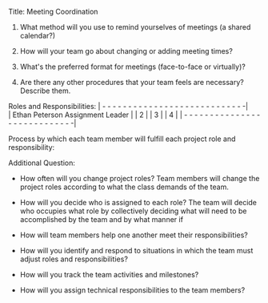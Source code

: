 Title: Meeting Coordination

1. What method will you use to remind yourselves of meetings (a shared calendar?)

3. How will your team go about changing or adding meeting times?

5. What's the preferred format for meetings (face-to-face or virtually)?

7. Are there any other procedures that your team feels are necessary? Describe them.

Roles and Responsibilities: 
| - - - - - - - - - - - - - - - - - - - - - - - - - - - -|                       
|  Ethan Peterson                     Assignment Leader  |
|  2                                                     |
|  3                                                     |
|  4                                                     |
| - - - - - - - - - - - - - - - - - - - - - - - - - - - -|     

Process by which each team member will fulfill each project role and responsibility:

Additional Question:
- How often will you change project roles?
Team members will change the project roles according to what the class demands of the team. 
- How will you decide who is assigned to each role?
The team will decide who occupies what role by collectively deciding what will need to be accomplished by the team
and by what manner if

- How will team members help one another meet their responsibilities?

- How will you identify and respond to situations in which the team must adjust roles and responsibilities?

- How will you track the team activities and milestones?

- How will you assign technical responsibilities to the team members?
